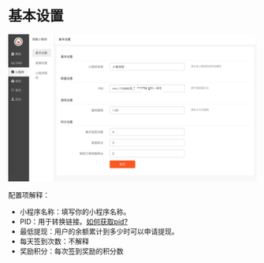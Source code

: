 # 基本设置

![](../images/753EC56F-885D-49E2-939C-A7968E9A5578.png)

配置项解释：

- 小程序名称：填写你的小程序名称。
- PID：用于转换链接。[如何获取pid?](/taobaoke/pid.md)
- 最低提现：用户的余额累计到多少时可以申请提现。
- 每天签到次数：不解释
- 奖励积分：每次签到奖励的积分数
